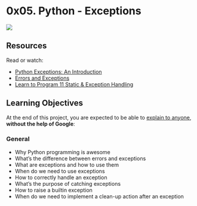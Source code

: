 # 0x05. Python - Exceptions

<p>
    <img  size="400" src="https://robocrop.realpython.net/?url=https%3A//files.realpython.com/media/try_except_else.703aaeeb63d3.png&w=697&sig=37bb8642adb5814a6b5be4e14201e8777d5bea8c">
</p>

## Resources
Read or watch:
- [Python Exceptions: An Introduction](https://realpython.com/python-exceptions/)
- [Errors and Exceptions](https://docs.python.org/3/tutorial/errors.html)
- [Learn to Program 11 Static & Exception Handling ](https://www.youtube.com/watch?v=7vbgD-3s-w4)

## Learning Objectives
At the end of this project, you are expected to be able to [explain to anyone](https://fs.blog/feynman-learning-technique/), **without the help of Google**:

### General
- Why Python programming is awesome
- What’s the difference between errors and exceptions
- What are exceptions and how to use them
- When do we need to use exceptions
- How to correctly handle an exception
- What’s the purpose of catching exceptions
- How to raise a builtin exception
- When do we need to implement a clean-up action after an exception
